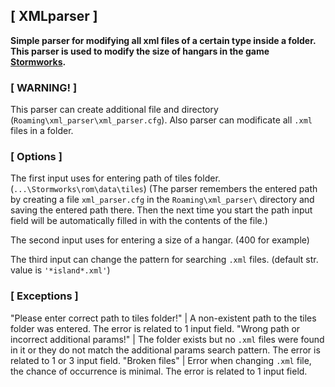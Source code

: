 ## **[ XMLparser ]**
**Simple parser for modifying all xml files of a certain type inside a folder.
This parser is used to modify the size of hangars in the game [Stormworks](https://store.steampowered.com/app/573090/Stormworks_Build_and_Rescue/).**

### **[ WARNING! ]**
This parser can create additional file and directory (```Roaming\xml_parser\xml_parser.cfg```).
Also parser can modificate all ```.xml``` files in a folder.

### **[ Options ]**
The first input uses for entering path of tiles folder. (```...\Stormworks\rom\data\tiles```)
(The parser remembers the entered path by creating a file ```xml_parser.cfg``` in the ```Roaming\xml_parser\``` directory
and saving the entered path there. Then the next time you start the path input field will be automatically filled in with the contents of the file.)

The second input uses for entering a size of a hangar. (400 for example)

The third input can change the pattern for searching ```.xml``` files. (default str. value is ``` '*island*.xml' ```)

### **[ Exceptions ]**
"Please enter correct path to tiles folder!" | A non-existent path to the tiles folder was entered. The error is related to 1 input field.
"Wrong path or incorrect additional params!" | The folder exists but no ```.xml``` files were found in it or they do not match the additional params search pattern. The error is related to 1 or 3 input field.
"Broken files" | Error when changing ```.xml``` file, the chance of occurrence is minimal. The error is related to 1 input field.



